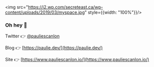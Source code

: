 <img src="https://i2.wp.com/secreteast.ca/wp-content/uploads/2019/03/myspace.jpg" style={{width: "100%"}}/>

### Oh hey 👋

Twitter 👉 [@pauliescanlon](https://twitter.com/PaulieScanlon)

Blog 👉 [https://paulie.dev/](https://paulie.dev/)

Site 👉 [https://www.pauliescanlon.io/](https://www.pauliescanlon.io/)
